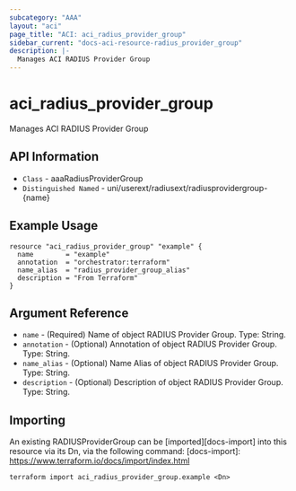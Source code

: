 ```yaml
---
subcategory: "AAA"
layout: "aci"
page_title: "ACI: aci_radius_provider_group"
sidebar_current: "docs-aci-resource-radius_provider_group"
description: |-
  Manages ACI RADIUS Provider Group
---
```


# aci_radius_provider_group #

Manages ACI RADIUS Provider Group

## API Information ##

* `Class` - aaaRadiusProviderGroup
* `Distinguished Named` - uni/userext/radiusext/radiusprovidergroup-{name}


## Example Usage ##

```hcl
resource "aci_radius_provider_group" "example" {
  name        = "example"
  annotation  = "orchestrator:terraform"
  name_alias  = "radius_provider_group_alias"
  description = "From Terraform"
}
```

## Argument Reference ##


* `name` - (Required) Name of object RADIUS Provider Group. Type: String.
* `annotation` - (Optional) Annotation of object RADIUS Provider Group. Type: String.
* `name_alias` - (Optional) Name Alias of object RADIUS Provider Group. Type: String.
* `description` - (Optional) Description of object RADIUS Provider Group. Type: String.

## Importing ##

An existing RADIUSProviderGroup can be [imported][docs-import] into this resource via its Dn, via the following command:
[docs-import]: https://www.terraform.io/docs/import/index.html


```
terraform import aci_radius_provider_group.example <Dn>
```